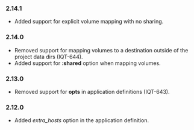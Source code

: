 ### 2.14.1
- Added support for explicit volume mapping with no sharing.

### 2.14.0
- Removed support for mapping volumes to a destination outside of the project data dirs (IQT-644).
- Added support for **:shared** option when mapping volumes.

### 2.13.0
- Removed support for **opts** in application definitions (IQT-643).

### 2.12.0
- Added *extra_hosts* option in the application definition.
